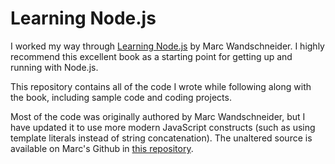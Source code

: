 # Learning Node.js

I worked my way through [Learning Node.js](https://www.amazon.com/Learning-Node-js-Hands-Applications-JavaScript/dp/0321910575) by Marc Wandschneider. I highly recommend this excellent book as a starting point for getting up and running with Node.js.

This repository contains all of the code I wrote while following along with the book, including sample code and coding projects.

Most of the code was originally authored by Marc Wandschneider, but I have updated it to use more modern JavaScript constructs (such as using template literals instead of string concatenation). The unaltered source is available on Marc's Github in [this repository](https://github.com/marcwan/LearningNodeJS).
